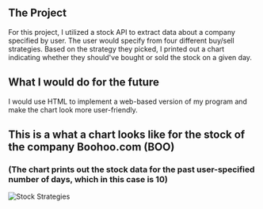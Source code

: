 ## The Project
For this project, I utilized a stock API to extract data about a company specified by user.
The user would specify from four different buy/sell strategies.
Based on the strategy they picked, I printed out a chart indicating whether they should've bought or sold the stock on a given day.

## What I would do for the future
I would use HTML to implement a web-based version of my program and make the chart look more user-friendly.

## This is a what a chart looks like for the stock of the company Boohoo.com (BOO)
### (The chart prints out the stock data for the past user-specified number of days, which in this case is 10)
![Stock Strategies](https://user-images.githubusercontent.com/56369636/86098294-c3a6a700-ba6a-11ea-9f70-484e9cbfbc90.JPG)
